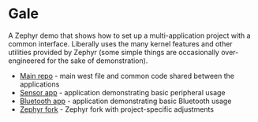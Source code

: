 # Gale
A Zephyr demo that shows how to set up a multi-application project with a common interface. Liberally uses the many kernel features and other utilities provided by Zephyr (some simple things are occasionally over-engineered for the sake of demonstration).
- [Main repo](https://github.com/JaagupAverin/gale-main) - main west file and common code shared between the applications
- [Sensor app](https://github.com/JaagupAverin/gale-sensor-app) - application demonstrating basic peripheral usage
- [Bluetooth app](https://github.com/JaagupAverin/gale-bluetooth-app) - application demonstrating basic Bluetooth usage
- [Zephyr fork](https://github.com/JaagupAverin/gale-zephyr) - Zephyr fork with project-specific adjustments
